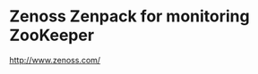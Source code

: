 Zenoss Zenpack for monitoring ZooKeeper
========================================


http://www.zenoss.com/
